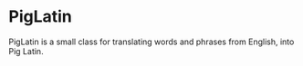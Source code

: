 # PigLatin

PigLatin is a small class for translating words and phrases from English, into Pig Latin.
